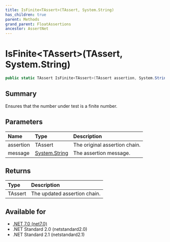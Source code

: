 ```yaml
---
title: IsFinite<TAssert>(TAssert, System.String)
has_children: true
parent: Methods
grand_parent: FloatAssertions
ancestor: AssertNet
---
```

# IsFinite&lt;TAssert&gt;(TAssert, System.String)

```csharp
public static TAssert IsFinite<TAssert>(TAssert assertion, System.String message);
```

## Summary
Ensures that the number under test is a finite number.

## Parameters
| Name      | Type                                                                        | Description                   |
|:----------|:----------------------------------------------------------------------------|:------------------------------|
| assertion | TAssert                                                                     | The original assertion chain. |
| message   | [System.String](https://learn.microsoft.com/en-us/dotnet/api/system.string) | The assertion message.        |


## Returns
| Type    | Description                  |
|:--------|:-----------------------------|
| TAssert | The updated assertion chain. |

## Available for
- [.NET 7.0 (net7.0)](https://versionsof.net/core/7.0/)
- .NET Standard 2.0 (netstandard2.0)
- .NET Standard 2.1 (netstandard2.1)
